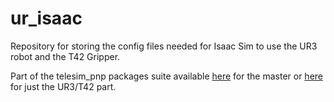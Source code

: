# ur_isaac

Repository for storing the config files needed for Isaac Sim to use the UR3 robot and the T42 Gripper.

Part of the telesim_pnp packages suite available [here](https://github.com/cvas-ug/telesim_pnp) for the master or [here](https://github.com/09ubberboy90/telesim_pnp_ur.git) for just the UR3/T42 part.

